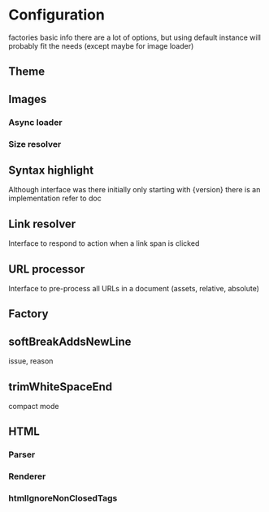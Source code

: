 # Configuration

factories
basic info
there are a lot of options, but using default instance will probably fit the needs (except maybe for image loader)

## Theme

## Images

### Async loader

### Size resolver <Badge text="1.0.1" />

## Syntax highlight

Although interface was there initially only starting with {version} there is an implementation
refer to doc

## Link resolver

Interface to respond to action when a link span is clicked

## URL processor

Interface to pre-process all URLs in a document (assets, relative, absolute)

## Factory <Badge text="1.1.0" />

## softBreakAddsNewLine <Badge text="1.1.1" />
issue, reason

## trimWhiteSpaceEnd <Badge text="2.0.0" />
compact mode

## HTML <Badge text="2.0.0" />

### Parser

### Renderer

### htmlIgnoreNonClosedTags
